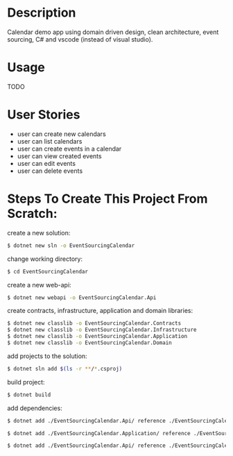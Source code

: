 # Description
Calendar demo app using domain driven design, clean architecture, event sourcing, C# and vscode (instead of visual studio).

# Usage
TODO

# User Stories
- user can create new calendars
- user can list calendars
- user can create events in a calendar
- user can view created events
- user can edit events
- user can delete events

# Steps To Create This Project From Scratch:
create a new solution:
```bash
$ dotnet new sln -o EventSourcingCalendar
```
change working directory:
``` bash
$ cd EventSourcingCalendar
```

create a new web-api:
```bash
$ dotnet new webapi -o EventSourcingCalendar.Api
```

create contracts, infrastructure, application and domain libraries:
```bash
$ dotnet new classlib -o EventSourcingCalendar.Contracts
$ dotnet new classlib -o EventSourcingCalendar.Infrastructure
$ dotnet new classlib -o EventSourcingCalendar.Application
$ dotnet new classlib -o EventSourcingCalendar.Domain
```
add projects to the solution:
```bash
$ dotnet sln add $(ls -r **/*.csproj)
```

build project:
```bash
$ dotnet build
```

add dependencies:
```bash
$ dotnet add ./EventSourcingCalendar.Api/ reference ./EventSourcingCalendar.Contracts/ ./EventSourcingCalendar.Application/

$ dotnet add ./EventSourcingCalendar.Application/ reference ./EventSourcingCalendar.Domain/

$ dotnet add ./EventSourcingCalendar.Api/ reference ./EventSourcingCalendar.Infrastructure/
```

